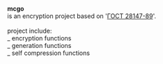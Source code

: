 **mcgo**\
is an encryption project based on 
'[ГОСТ 28147-89](https://gist.github.com/empty-jack/2a6ddbe0d6852d74d16f617c11eda847/)'.
\
\
project include:\
_ encryption functions\
_ generation functions\
_ self compression functions